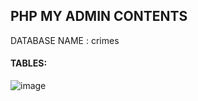 ## PHP MY ADMIN CONTENTS

DATABASE NAME	: crimes

#### TABLES:

![image](https://github.com/esha-j/Crime_Managing_System/assets/88835998/4786f1c5-3bd6-4a5c-b48f-620dd8786cca)



